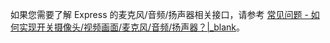 <div class="mk-hint">

如果您需要了解 Express 的麦克风/音频/扬声器相关接口，请参考 [常见问题 - 如何实现开关摄像头/视频画面/麦克风/音频/扬声器？\|_blank](http://doc-zh.zego.im/faq/How_to_switch_devices)。

</div>


